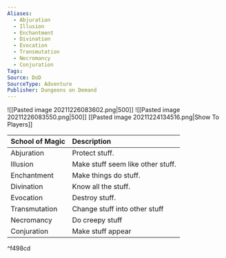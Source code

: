 ```yaml
---
Aliases:
  - Abjuration
  - Illusion
  - Enchantment
  - Divination
  - Evocation
  - Transmutation
  - Necromancy
  - Conjuration
Tags: 
Source: DoD
SourceType: Adventure
Publisher: Dungeons on Demand
---
```

![[Pasted image 20211226083602.png|500]]
![[Pasted image 20211226083550.png|500]]
[[Pasted image 20211224134516.png|Show To Players]]

| School of Magic | Description                       |
| --------------- | :--------------------------------- |
| Abjuration      | Protect stuff.                    |
| Illusion        | Make stuff seem like other stuff. |
| Enchantment     | Make things do stuff.             |
| Divination      | Know all the stuff.               |
| Evocation       | Destroy stuff.                    |
| Transmutation   | Change stuff into other stuff     |
| Necromancy      | Do creepy stuff                   |
| Conjuration     | Make stuff appear                 |

^f498cd

